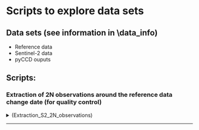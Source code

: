 # Scripts to explore data sets 

## Data sets (see information in \data_info)
- Reference data 
- Sentinel-2 data 
- pyCCD ouputs 


## Scripts:

### Extraction of 2N observations around the reference data change date (for quality control)

<details>
  <summary>(Extraction_S2_2N_observations)</summary>

#### Inputs
    - Reference data: geopackage; shapefile
    - sentinel-2 bands: tiff? hdf5?
    
#### Output: parquet?

#### Description: Os dados estão organizados por pixel com base nas geometrias de entrada (reference_data), extraindo séries temporais de observações antes e depois da data de quebra (ou da média entre duas datas -- data_0 e data_1 --, se aplicável).
- Para cada pixel, são guardadas:
    * As N observações anteriores e N posteriores à data central (data_mid);
    * Os valores das bandas: g (green), r (red), n (near-infrared), s (SWIR);
    * As datas correspondentes a essas observações.

#### Organização das colunas no dataset
* g_a1 até g_aN: valores da banda g antes da data de quebra (o sufixo _a indica "antes"); a coluna g_a10 corresponde à observação mais próxima da data de quebra — podendo até ser a própria data, caso haja correspondência;
* g_d1 até g_dN: valores da banda g depois da data de quebra (o sufixo _d indica "depois"); a coluna g_d1 representa a primeira observação após a quebra;
* A mesma lógica aplica-se às outras bandas: r, n e s;
* dts_a1 até dts_a10: datas anteriores à quebra, com dts_a10 sendo a data imediatamente anterior (ou igual) à data de quebra;
* dts_d1 até dts_d10: datas posteriores à quebra, com dts_d1 sendo a data imediatamente seguinte.

#### Localização dos datasets para cada BDR
    -> BDR DGT (one drive: ref_datasets/training_data/BDR DGT) -- complete
    -> BDR NVG (one drive: ref_datasets/training_data/BDR NVG) -- to do
    -> BDR ICNF (one drive: ref_datasets/training_data/BDR ICNF) -- to do

</details>

---
